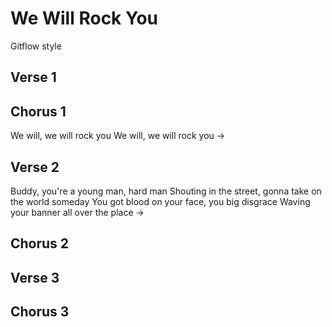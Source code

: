 # We Will Rock You
Gitflow style

## Verse 1

## Chorus 1

We will, we will rock you
We will, we will rock you
->
## Verse 2

Buddy, you're a young man, hard man
Shouting in the street, gonna take on the world someday
You got blood on your face, you big disgrace
Waving your banner all over the place
->
## Chorus 2

## Verse 3

## Chorus 3
